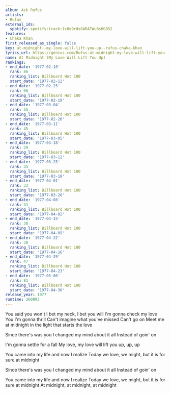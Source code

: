 ```yaml
---
album: Ask Rufus
artists:
- Rufus
external_ids:
  spotify: spotify:track:1c8e9rdsGARATWuBsHG852
features:
- Chaka Khan
first_released_as_single: false
key: at-midnight--my-love-will-lift-you-up--rufus-chaka-khan
lyrics_url: https://genius.com/Rufus-at-midnight-my-love-will-lift-you-up-lyrics
name: At Midnight (My Love Will Lift You Up)
rankings:
- end_date: '1977-02-18'
  rank: 86
  ranking_list: Billboard Hot 100
  start_date: '1977-02-12'
- end_date: '1977-02-25'
  rank: 66
  ranking_list: Billboard Hot 100
  start_date: '1977-02-19'
- end_date: '1977-03-04'
  rank: 55
  ranking_list: Billboard Hot 100
  start_date: '1977-02-26'
- end_date: '1977-03-11'
  rank: 45
  ranking_list: Billboard Hot 100
  start_date: '1977-03-05'
- end_date: '1977-03-18'
  rank: 39
  ranking_list: Billboard Hot 100
  start_date: '1977-03-12'
- end_date: '1977-03-25'
  rank: 35
  ranking_list: Billboard Hot 100
  start_date: '1977-03-19'
- end_date: '1977-04-01'
  rank: 33
  ranking_list: Billboard Hot 100
  start_date: '1977-03-26'
- end_date: '1977-04-08'
  rank: 31
  ranking_list: Billboard Hot 100
  start_date: '1977-04-02'
- end_date: '1977-04-15'
  rank: 30
  ranking_list: Billboard Hot 100
  start_date: '1977-04-09'
- end_date: '1977-04-22'
  rank: 30
  ranking_list: Billboard Hot 100
  start_date: '1977-04-16'
- end_date: '1977-04-29'
  rank: 47
  ranking_list: Billboard Hot 100
  start_date: '1977-04-23'
- end_date: '1977-05-06'
  rank: 81
  ranking_list: Billboard Hot 100
  start_date: '1977-04-30'
release_year: 1977
runtime: 260893
---
```

You said you won't
I bet my neck, I bet you will
I'm gonna check my love
You I'm gonna thrill
Can't imagine what you've missed
Can't go on
Meet me at midnight in the light that starts the love

Since there's was you
I changed my mind about it all
Instead of goin' on

I'm gonna settle for a fall
My love, my love will lift you up, up, up

You came into my life and now I realize
Today we love, we might, but it is for sure at midnight

Since there's was you
I changed my mind about it all
Instead of goin' on

You came into my life and now I realize
Today we love, we might, but it is for sure at midnight
At midnight, at midnight, at midnight
